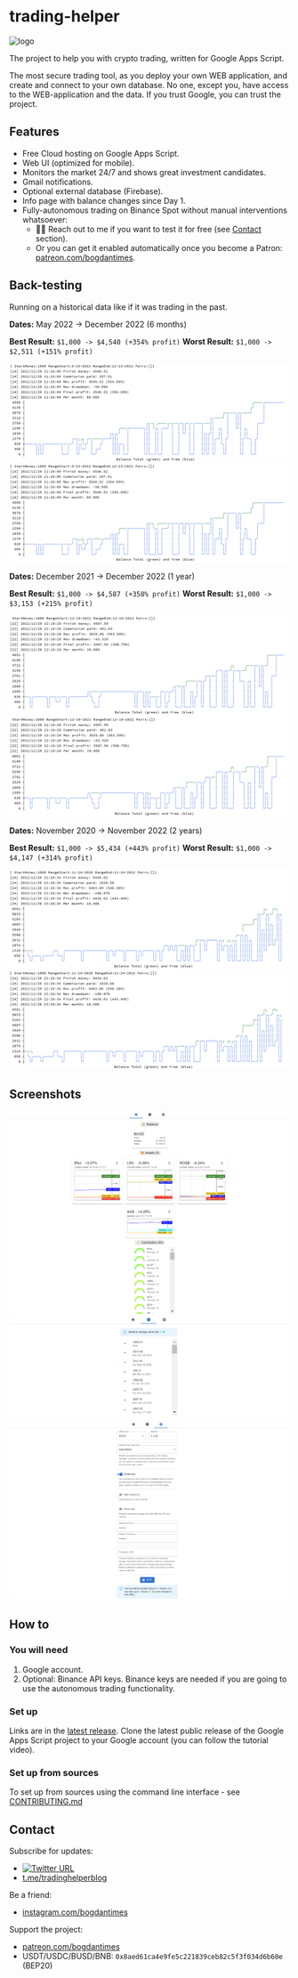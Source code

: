 # trading-helper

<img src="https://user-images.githubusercontent.com/7527778/167810306-0b882d1b-64b0-4fab-b647-9c3ef01e46b4.png" alt="logo" width="200"/>

The project to help you with crypto trading, written for Google Apps Script.

The most secure trading tool, as you deploy your own WEB application, and create and connect to your own database.
No one, except you, have access to the WEB-application and the data. If you trust Google, you can trust the project.

## Features

* Free Cloud hosting on Google Apps Script.
* Web UI (optimized for mobile).
* Monitors the market 24/7 and shows great investment candidates.
* Gmail notifications.
* Optional external database (Firebase).
* Info page with balance changes since Day 1.
* Fully-autonomous trading on Binance Spot without manual interventions whatsoever:
  * 🤙🏻 Reach out to me if you want to test it for free (see [Contact](#contact) section).
  * Or you can get it enabled automatically once you become a Patron: [patreon.com/bogdantimes](https://patreon.com/bogdantimes).

## Back-testing

Running on a historical data like if it was trading in the past.

**Dates:** May 2022 -> December 2022 (6 months)

**Best Result:** `$1,000 -> $4,540 (+354% profit)`
**Worst Result:** `$1,000 -> $2,511 (+151% profit)`

![6m.png](img/6m.png)![6m.png](img/6m.png)

**Dates:** December 2021 -> December 2022 (1 year)

**Best Result:** `$1,000 -> $4,587 (+358% profit)`
**Worst Result:** `$1,000 -> $3,153 (+215% profit)`

![1y.png](img/1y.png)![1y.png](img/1y.png)

**Dates:** November 2020 -> November 2022 (2 years)

**Best Result:** `$1,000 -> $5,434 (+443% profit)`
**Worst Result:** `$1,000 -> $4,147 (+314% profit)`

![2y.png](img/2y.png)![2y.png](img/2y.png)

## Screenshots

![home.png](img/home.png)
![info.png](img/info.png)
![settings.png](img/settings.png)

## How to

### You will need

1. Google account.
2. Optional: Binance API keys.
   Binance keys are needed if you are going to use the autonomous trading functionality.

### Set up

Links are in the [latest release](https://github.com/bogdantimes/trading-helper/releases/latest).
Clone the latest public release of the Google Apps Script project to your Google account (you can follow the tutorial video).

### Set up from sources

To set up from sources using the command line interface - see [CONTRIBUTING.md](./CONTRIBUTING.md)

## Contact

Subscribe for updates:
* [![Twitter URL](https://img.shields.io/twitter/url/https/twitter.com/bogdantimes.svg?style=social&label=Follow%20%40bogdantimes)](https://twitter.com/bogdantimes)
* [t.me/tradinghelperblog](https://t.me/tradinghelperblog)

Be a friend:
* [instagram.com/bogdantimes](https://instagram.com/bogdantimes)

Support the project:
* [patreon.com/bogdantimes](https://patreon.com/bogdantimes)
* USDT/USDC/BUSD/BNB: `0x8aed61ca4e9fe5c221839ceb82c5f3f034d6b60e` (BEP20)
